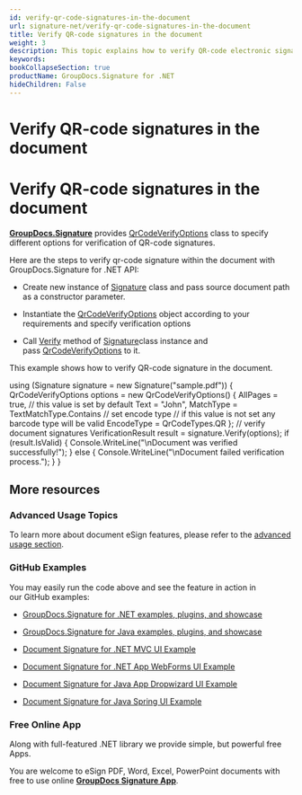 ```yaml
---
id: verify-qr-code-signatures-in-the-document
url: signature-net/verify-qr-code-signatures-in-the-document
title: Verify QR-code signatures in the document
weight: 3
description: This topic explains how to verify QR-code electronic signatures with GroupDocs.Signature API.
keywords: 
bookCollapseSection: true
productName: GroupDocs.Signature for .NET
hideChildren: False
---
```


# Verify QR-code signatures in the document



  

# Verify QR-code signatures in the document

[**GroupDocs.Signature**](https://products.groupdocs.com/signature/net) provides [QrCodeVerifyOptions](https://apireference.groupdocs.com/net/signature/groupdocs.signature.options/qrcodeverifyoptions) class to specify different options for verification of QR-code signatures.

Here are the steps to verify qr-code signature within the document with GroupDocs.Signature for .NET API:

*   Create new instance of [Signature](https://apireference.groupdocs.com/net/signature/groupdocs.signature/signature) class and pass source document path as a constructor parameter.
    
*   Instantiate the [QrCodeVerifyOptions](https://apireference.groupdocs.com/net/signature/groupdocs.signature.options/qrcodeverifyoptions) object according to your requirements and specify verification options  
    
*   Call [Verify](https://apireference.groupdocs.com/net/signature/groupdocs.signature/signature/methods/verify) method of [Signature](https://apireference.groupdocs.com/net/signature/groupdocs.signature/signature)class instance and pass [QrCodeVerifyOptions](https://apireference.groupdocs.com/net/signature/groupdocs.signature.options/qrcodeverifyoptions) to it.   
      
    

This example shows how to verify QR-code signature in the document.

using (Signature signature = new Signature("sample.pdf"))
{
    QrCodeVerifyOptions options = new QrCodeVerifyOptions()
    {
        AllPages = true, // this value is set by default
        Text = "John",
        MatchType = TextMatchType.Contains
        // set encode type
        // if this value is not set any barcode type will be valid
        EncodeType = QrCodeTypes.QR
    };
    // verify document signatures
    VerificationResult result = signature.Verify(options);
    if (result.IsValid)
    {
        Console.WriteLine("\\nDocument was verified successfully!");
    }
    else
    {
        Console.WriteLine("\\nDocument failed verification process.");
    }
}

## More resources

### Advanced Usage Topics

To learn more about document eSign features, please refer to the [advanced usage section](Advanced%2Busage.html).

### GitHub Examples 

You may easily run the code above and see the feature in action in our GitHub examples:

*   [GroupDocs.Signature for .NET examples, plugins, and showcase](https://github.com/groupdocs-signature/GroupDocs.Signature-for-.NET)
    
*   [GroupDocs.Signature for Java examples, plugins, and showcase](https://github.com/groupdocs-signature/GroupDocs.Signature-for-Java)
    
*   [Document Signature for .NET MVC UI Example](https://github.com/groupdocs-signature/GroupDocs.Signature-for-.NET-MVC) 
    
*   [Document Signature for .NET App WebForms UI Example](https://github.com/groupdocs-signature/GroupDocs.Signature-for-.NET-WebForms)
    
*   [Document Signature for Java App Dropwizard UI Example](https://github.com/groupdocs-signature/GroupDocs.Signature-for-Java-Dropwizard)
    
*   [Document Signature for Java Spring UI Example](https://github.com/groupdocs-signature/GroupDocs.Signature-for-Java-Spring)
    

### Free Online App 

Along with full-featured .NET library we provide simple, but powerful free Apps.

You are welcome to eSign PDF, Word, Excel, PowerPoint documents with free to use online **[GroupDocs Signature App](https://products.groupdocs.app/signature)**.

